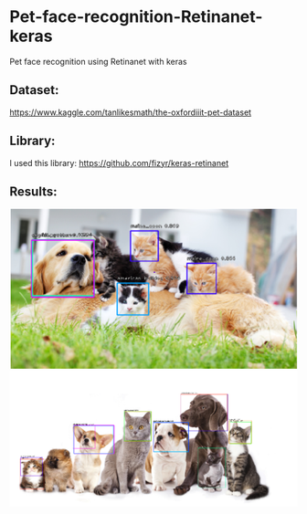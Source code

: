 # Pet-face-recognition-Retinanet-keras
Pet face recognition using Retinanet with keras

## Dataset:
https://www.kaggle.com/tanlikesmath/the-oxfordiiit-pet-dataset

## Library:
I used this library: https://github.com/fizyr/keras-retinanet

## Results:

![](img1-withbox.png)
![](img2-withbox.png)
